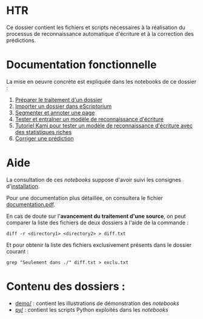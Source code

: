 HTR
====

Ce dossier contient les fichiers et scripts nécessaires à la réalisation du processus de reconnaissance automatique d'écriture et à la correction des prédictions.

# Documentation fonctionnelle
La mise en oeuvre concrète est expliquée dans les notebooks de ce dossier :
1. [Préparer le traitement d'un dossier](./Preparer_le_traitement_dun_dossier.ipynb)
2. [Importer un dossier dans eScriptorium](./Importer_dossier_dans_eScriptorium.ipynb)
3. [Segmenter et annoter une page](./Segmenter_et_annoter_une_page.ipynb)
4. [Tester et entraîner un modèle de reconnaissance d'écriture](./Tester_et_entrainer_un_modele_HTR_avec_Kraken.ipynb)
5. [Tutoriel Kami pour tester un modèle de reconnaissance d'écriture avec des statistiques riches](./Tutoriel_Kami.ipynb)
6. [Corriger une prédiction](./Corriger_une_prediction.ipynb)

# Aide
La consultation de ces *notebooks* suppose d'avoir suivi les consignes d'[installation](https://github.com/sbiay/CdS-edition#installation).

Pour une documentation plus détaillée, on consultera le fichier [documentation.pdf](../documentation/documentation.pdf).

En cas de doute sur l'**avancement du traitement d'une source**, on peut comparer la liste des fichiers de deux dossiers à l'aide de la commande :
```shell
diff -r <directory1> <directory2> > diff.txt
```

Et pour obtenir la liste des fichiers exclusivement présents dans le dossier courant :
```shell
grep "Seulement dans ./" diff.txt > exclu.txt
```

# Contenu des dossiers :
- [demo/](./demo/) : contient les illustrations de démonstration des *notebooks*
- [py/](./py/) : contient les scripts Python exploités dans les *notebooks*